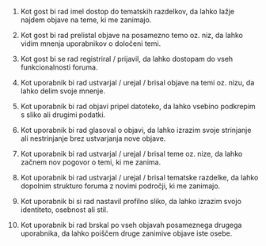 1. Kot gost bi rad imel dostop do tematskih razdelkov, da lahko lažje najdem objave na teme, ki me zanimajo.

2. Kot gost bi rad prelistal objave na posamezno temo oz. niz, da lahko vidim mnenja uporabnikov o določeni temi.

3. Kot gost bi se rad registriral / prijavil, da lahko dostopam do vseh funkcionalnosti foruma.

4. Kot uporabnik bi rad ustvarjal / urejal / brisal objave na temi oz. nizu, da lahko delim svoje mnenje.

5. Kot uporabnik bi rad objavi pripel datoteko, da lahko vsebino podkrepim s sliko ali drugimi podatki.

6. Kot uporabnik bi rad glasoval o objavi, da lahko izrazim svoje strinjanje ali nestrinjanje brez ustvarjanja nove objave.

7. Kot uporabnik bi rad ustvarjal / urejal / brisal teme oz. nize, da lahko začnem nov pogovor o temi, ki me zanima.

8. Kot uporabnik bi rad ustvarjal / urejal / brisal tematske razdelke, da lahko dopolnim strukturo foruma z novimi področji, ki me zanimajo.

9. Kot uporabnik bi si rad nastavil profilno sliko, da lahko izrazim svojo identiteto, osebnost ali stil.

10. Kot uporabnik bi rad brskal po vseh objavah posameznega drugega uporabnika, da lahko poiščem druge zanimive objave iste osebe.
